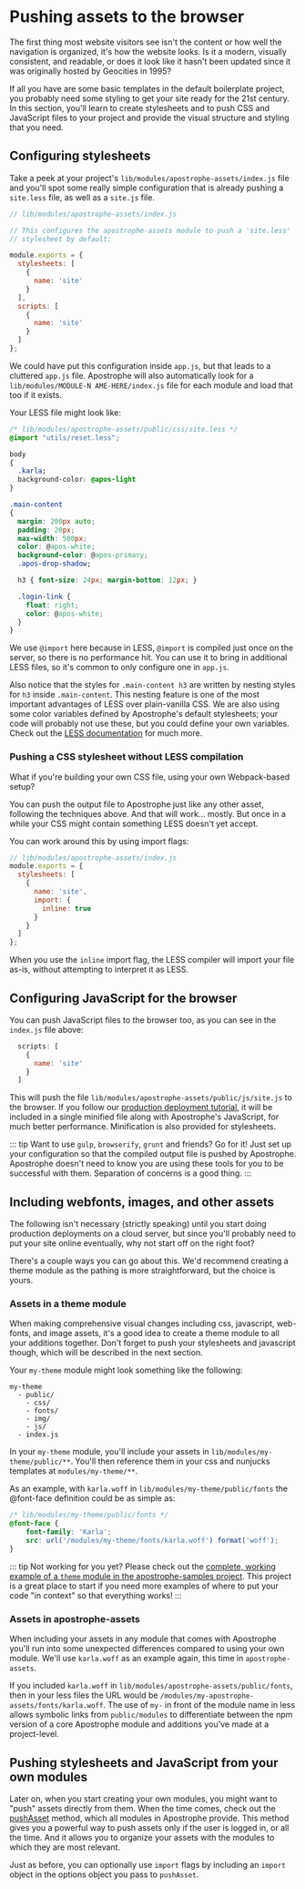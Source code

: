 # Pushing assets to the browser

The first thing most website visitors see isn't the content or how well the navigation is organized, it's how the website looks. Is it a modern, visually consistent, and readable, or does it look like it hasn't been updated since it was originally hosted by Geocities in 1995?

If all you have are some basic templates in the default boilerplate project, you probably need some styling to get your site ready for the 21st century. In this section, you'll learn to create stylesheets and to push CSS and JavaScript files to your project and provide the visual structure and styling that you need.

## Configuring stylesheets

 Take a peek at your project's `lib/modules/apostrophe-assets/index.js` file and you'll spot some really simple configuration that is already pushing a `site.less` file, as well as a `site.js` file.


```javascript
// lib/modules/apostrophe-assets/index.js

// This configures the apostrophe-assets module to push a 'site.less'
// stylesheet by default:

module.exports = {
  stylesheets: [
    {
      name: 'site'
    }
  ],
  scripts: [
    {
      name: 'site'
    }
  ]
};
```

We could have put this configuration inside `app.js`, but that leads to a cluttered `app.js` file. Apostrophe will also automatically look for a `lib/modules/MODULE-N AME-HERE/index.js` file for each module and load that too if it exists.

Your LESS file might look like:


```css
/* lib/modules/apostrophe-assets/public/css/site.less */
@import "utils/reset.less";

body
{
  .karla;
  background-color: @apos-light
}

.main-content
{
  margin: 200px auto;
  padding: 20px;
  max-width: 500px;
  color: @apos-white;
  background-color: @apos-primary;
  .apos-drop-shadow;

  h3 { font-size: 24px; margin-bottom: 12px; }

  .login-link {
    float: right;
    color: @apos-white;
  }
}
```

We use `@import` here because in LESS, `@import` is compiled just once on the server, so there is no performance hit. You can use it to bring in additional LESS files, so it's common to only configure one in `app.js`.

Also notice that the styles for `.main-content h3` are written by nesting styles for `h3` inside `.main-content`. This nesting feature is one of the most important advantages of LESS over plain-vanilla CSS. We are also using some color variables defined by Apostrophe's default stylesheets; your code will probably not use these, but you could define your own variables. Check out the [LESS documentation](http://lesscss.org/) for much more.

### Pushing a CSS stylesheet without LESS compilation

What if you're building your own CSS file, using your own Webpack-based setup?

You can push the output file to Apostrophe just like any other asset, following the techniques above. And that will work... mostly. But once in a while your CSS might contain something LESS doesn't yet accept.

You can work around this by using import flags:


```javascript
// lib/modules/apostrophe-assets/index.js
module.exports = {
  stylesheets: [
    {
      name: 'site',
      import: {
        inline: true
      }
    }
  ]
};
```

When you use the `inline` import flag, the LESS compiler will import your file as-is, without attempting to interpret it as LESS.

## Configuring JavaScript for the browser

You can push JavaScript files to the browser too, as you can see in the `index.js` file above:

```javascript
  scripts: [
    {
      name: 'site'
    }
  ]
```

This will push the file `lib/modules/apostrophe-assets/public/js/site.js` to the browser. If you follow our [production deployment tutorial](/devops/deployment.md), it will be included in a single minified file along with Apostrophe's JavaScript, for much better performance. Minification is also provided for stylesheets.

::: tip
Want to use `gulp`, `browserify`, `grunt` and friends? Go for it! Just set up your configuration so that the compiled output file is pushed by Apostrophe. Apostrophe doesn't need to know you are using these tools for you to be successful with them. Separation of concerns is a good thing.
:::

## Including webfonts, images, and other assets

The following isn't necessary \(strictly speaking\) until you start doing production deployments on a cloud server, but since you'll probably need to put your site online eventually, why not start off on the right foot?

There's a couple ways you can go about this. We'd recommend creating a theme module as the pathing is more straightforward, but the choice is yours.

### Assets in a theme module

When making comprehensive visual changes including css, javascript, web-fonts, and image assets, it's a good idea to create a theme module to all your additions together. Don't forget to push your stylesheets and javascript though, which will be described in the next section.

Your `my-theme` module might look something like the following:

```text
my-theme
  - public/
    - css/
    - fonts/
    - img/
    - js/
  - index.js
```

In your `my-theme` module, you'll include your assets in `lib/modules/my-theme/public/**`. You'll then reference them in your css and nunjucks templates at `modules/my-theme/**`.

As an example, with `karla.woff` in `lib/modules/my-theme/public/fonts` the @font-face definition could be as simple as:


```css
/* lib/modules/my-theme/public/fonts */
@font-face {
    font-family: 'Karla';
    src: url('/modules/my-theme/fonts/karla.woff') format('woff');
}
```

::: tip
Not working for you yet? Please check out the [complete, working example of a `theme` module in the apostrophe-samples project](https://github.com/apostrophecms/apostrophe-samples). This project is a great place to start if you need more examples of where to put your code "in context" so that everything works!
:::

### Assets in apostrophe-assets

When including your assets in any module that comes with Apostrophe you'll run into some unexpected differences compared to using your own module. We'll use `karla.woff` as an example again, this time in `apostrophe-assets`.

If you included `karla.woff` in `lib/modules/apostrophe-assets/public/fonts`, then in your less files the URL would be `/modules/my-apostrophe-assets/fonts/karla.woff`. The use of `my-` in front of the module name in less allows symbolic links from `public/modules` to differentiate between the npm version of a core Apostrophe module and additions you've made at a project-level.

## Pushing stylesheets and JavaScript from your own modules

Later on, when you start creating your own modules, you might want to "push" assets directly from them. When the time comes, check out the [pushAsset](/modules/apostrophe-module/README.md#push-asset) method, which all modules in Apostrophe provide. This method gives you a powerful way to push assets only if the user is logged in, or all the time. And it allows you to organize your assets with the modules to which they are most relevant.

Just as before, you can optionally use `import` flags by including an `import` object in the options object you pass to `pushAsset`.

